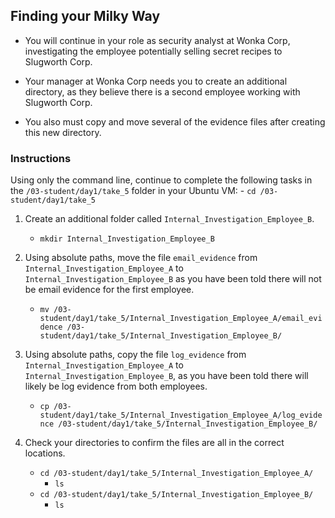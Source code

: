 ## Finding your Milky Way 
 
- You will continue in your role as security analyst at Wonka Corp, investigating the employee potentially selling secret recipes to Slugworth Corp.

- Your manager at Wonka Corp needs you to create an additional directory, as they believe there is a second employee working with Slugworth Corp.

- You also must copy and move several of the evidence files after creating this new directory.

### Instructions

Using only the command line, continue to complete the following tasks in the `/03-student/day1/take_5` folder in your Ubuntu VM:
    - `cd /03-student/day1/take_5`

1. Create an additional folder called `Internal_Investigation_Employee_B`.

    - `mkdir Internal_Investigation_Employee_B`

2. Using absolute paths, move the file `email_evidence` from `Internal_Investigation_Employee_A` to `Internal_Investigation_Employee_B` as you have been told there will not be email evidence for the first employee. 

    - `mv /03-student/day1/take_5/Internal_Investigation_Employee_A/email_evidence /03-student/day1/take_5/Internal_Investigation_Employee_B/`

3. Using absolute paths, copy the file `log_evidence` from `Internal_Investigation_Employee_A` to `Internal_Investigation_Employee_B`, as you have been told there will likely be log evidence from both employees.

    - `cp /03-student/day1/take_5/Internal_Investigation_Employee_A/log_evidence /03-student/day1/take_5/Internal_Investigation_Employee_B/`

4. Check your directories to confirm the files are all in the correct locations.

    - `cd /03-student/day1/take_5/Internal_Investigation_Employee_A/`
        - `ls`
    - `cd /03-student/day1/take_5/Internal_Investigation_Employee_B/`
        - `ls`